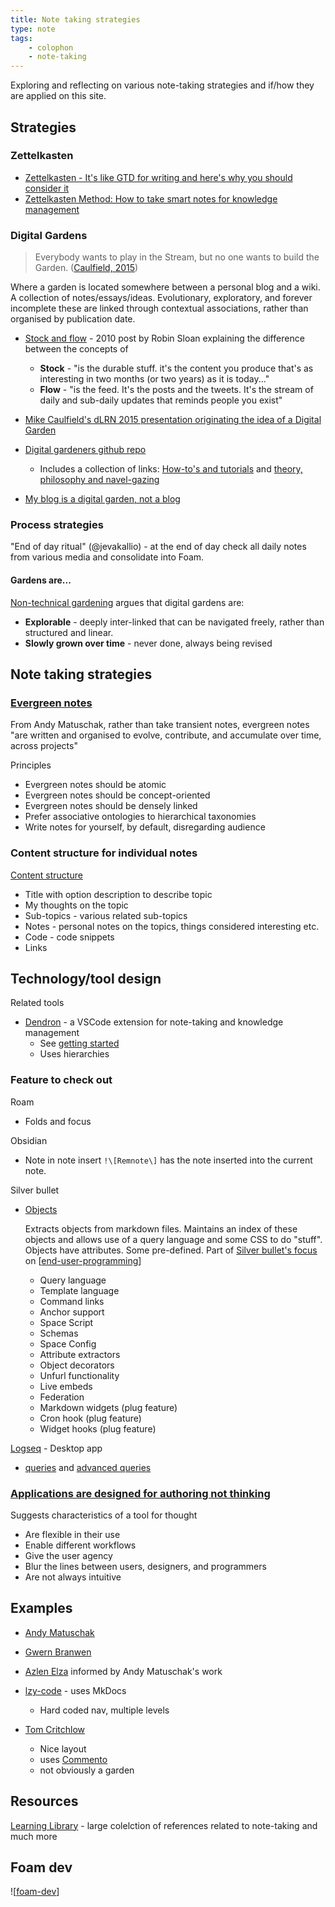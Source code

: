 ```yaml
---
title: Note taking strategies
type: note
tags:
    - colophon
    - note-taking
--- 
```



Exploring and reflecting on various note-taking strategies and if/how they are applied on this site.

## Strategies

### Zettelkasten

- [Zettelkasten - It's like GTD for writing and here's why you should consider it](https://writingcooperative.com/zettelkasten-its-like-gtd-for-writing-and-here-s-why-you-should-consider-it-7dddf02be394)
- [Zettelkasten Method: How to take smart notes for knowledge management](https://leananki.com/zettelkasten-method-smart-notes/)

### Digital Gardens

> Everybody wants to play in the Stream, but no one wants to build the Garden. ([Caulfield, 2015](https://hapgood.us/2015/10/17/the-garden-and-the-stream-a-technopastoral/))

Where a garden is located somewhere between a personal blog and a wiki. A collection of notes/essays/ideas. Evolutionary, exploratory, and forever incomplete these are linked through contextual associations, rather than organised by publication date.

- [Stock and flow](https://snarkmarket.com/2010/4890/) - 2010 post by Robin Sloan explaining the difference between the concepts of 
  - **Stock** - "is the durable stuff. it's the content you produce that's as interesting in two months (or two years) as it is today..."
  - **Flow** - "is the feed. It's the posts and the tweets. It's the stream of daily and sub-daily updates that reminds people you exist"
- [Mike Caulfield's dLRN 2015 presentation originating the idea of a Digital Garden](https://hapgood.us/2015/10/17/the-garden-and-the-stream-a-technopastoral/)
- [Digital gardeners github repo](https://github.com/MaggieAppleton/digital-gardeners)

    - Includes a collection of links: [How-to's and tutorials](https://github.com/MaggieAppleton/digital-gardeners?tab=readme-ov-file#how-tos-and-tutorials) and [theory, philosophy and navel-gazing](https://github.com/MaggieAppleton/digital-gardeners?tab=readme-ov-file#theory-philosophy-and-navel-gazing)

- [My blog is a digital garden, not a blog](https://joelhooks.com/digital-garden)

### Process strategies

"End of day ritual" (@jevakallio) - at the end of day check all daily notes from various media and consolidate into Foam.

#### Gardens are...

[Non-technical gardening](https://maggieappleton.com/nontechnical-gardening) argues that digital gardens are:

- **Explorable** - deeply inter-linked that can be navigated freely, rather than structured and linear.
- **Slowly grown over time** - never done, always being revised

## Note taking strategies 

### [Evergreen notes](https://notes.andymatuschak.org/z5E5QawiXCMbtNtupvxeoEX)

From Andy Matuschak, rather than take transient notes, evergreen notes "are written and organised to evolve, contribute, and accumulate over time, across projects"

Principles

- Evergreen notes should be atomic
- Evergreen notes should be concept-oriented
- Evergreen notes should be densely linked
- Prefer associative ontologies to hierarchical taxonomies
- Write notes for yourself, by default, disregarding audience



### Content structure for individual notes

[Content structure](https://wiki.nikiv.dev/#content-structure)

- Title with option description to describe topic
- My thoughts on the topic
- Sub-topics - various related sub-topics
- Notes - personal notes on the topics, things considered interesting etc.
- Code - code snippets
- Links

## Technology/tool design

Related tools

- [Dendron](https://www.dendron.so) - a VSCode extension for note-taking and knowledge management
    - See [getting started](https://wiki.dendron.so/notes/678c77d9-ef2c-4537-97b5-64556d6337f1/)
    - Uses hierarchies

### Feature to check out

Roam

- Folds and focus

Obsidian

- Note in note insert
    `!\[Remnote\]` has the note inserted into the current note.

Silver bullet

- [Objects](https://silverbullet.md/Objects)

    Extracts objects from markdown files. Maintains an index of these objects and allows use of a query language and some CSS to do "stuff". Objects have attributes. Some pre-defined. Part of [Silver bullet's focus](https://silverbullet.md/End-User%20Programming) on [[end-user-programming]]

    - Query language 
    - Template language
    - Command links
    - Anchor support 
    - Space Script
    - Schemas
    - Space Config
    - Attribute extractors
    - Object decorators
    - Unfurl functionality
    - Live embeds
    - Federation
    - Markdown widgets (plug feature)
    - Cron hook (plug feature)
    - Widget hooks (plug feature)

[Logseq](https://docs.logseq.com/#/page/start%20here) - Desktop app

- [queries](https://docs.logseq.com/#/page/queries) and [advanced queries](https://docs.logseq.com/#/page/advanced%20queries)


### [Applications are designed for authoring not thinking](https://notes.azlen.me/g3tibyfv/)

Suggests characteristics of a tool for thought

- Are flexible in their use
- Enable different workflows 
- Give the user agency 
- Blur the lines between users, designers, and programmers 
- Are not always intuitive 




## Examples

- [Andy Matuschak](https://notes.andymatuschak.org/About_these_notes)
- [Gwern Branwen](https://gwern.net)
- [Azlen Elza](https://notes.azlen.me/g3tibyfv/) informed by Andy Matuschak's work
- [lzy-code](https://github.com/lyz-code/blue-book) - uses MkDocs

    - Hard coded nav, multiple levels

- [Tom Critchlow](https://tomcritchlow.com)

    - Nice layout
    - uses [Commento](https://commento.io)
    - not obviously a garden


## Resources

[Learning Library](https://www.notion.so/moritz42w/Learning-Library-2ecb646b5e1e4d5c8274c73c3fbb2541) - large colelction of references related to note-taking and much more

## Foam dev

![[foam-dev]]

[//begin]: # "Autogenerated link references for markdown compatibility"
[end-user-programming]: ../sense/Bricolage/end-user-programming "End-user programming"
[foam-dev]: ../sense/Web-development/foam-dev/foam-dev "Explorations in Foam development"
[//end]: # "Autogenerated link references"